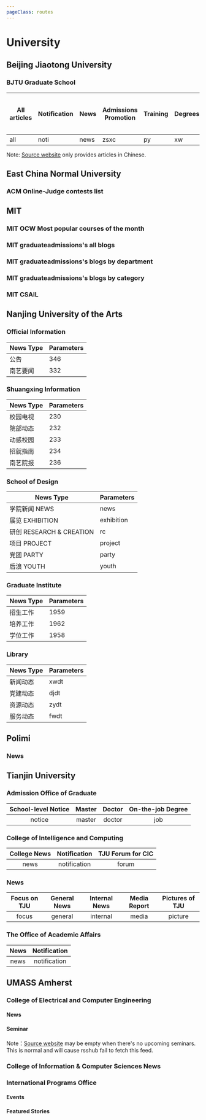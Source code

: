 ```yaml
---
pageClass: routes
---
```


# University

## Beijing Jiaotong University

### BJTU Graduate School

<RouteEn author="E1nzbern" example="/bjtu/gs/all" path="/bjtu/gs/:type" :paramsDesc="['Type of articles']">

| All articles | Notification | News | Admissions Promotion | Training | Degrees | Admissions | Master Admissions | PhD Admissions | Admissions Brochure | Admissions Policies and Regulations | Notice from Graduate Student Work Department | News from Graduate Student Work Department |
| ---- | -------- | -------- | ------------ | ------------ | -------- | -------- | ------ | ---------- | ------ | ------ | ------ | ------ |
| all  | noti     | news    | zsxc       | py       | xw      | zs     | sszs    | bszs      | zsjz    | zcfg    | ygbtzgg    | ygbnews    |

</RouteEn>

Note: [Source website](https://gs.bjtu.edu.cn/) only provides articles in Chinese.

## East China Normal University

### ACM Online-Judge contests list

<RouteEn author="a180285" example="/ecnu/acm/contest/public" path="/ecnu/acm/contest/:category?" radar="1" rssbud="1" :paramsDesc="['category is optional, default is all, use `public` for public only contests']" />

## MIT

### MIT OCW Most popular courses of the month

<RouteEn author="dwemerx" example="/mit/ocw-top" path="/mit/ocw-top"/>

### MIT graduateadmissions's all blogs

<RouteEn author="LogicJake" example="/mit/graduateadmissions/index/all" path="/mit/graduateadmissions/index/all"/>

### MIT graduateadmissions's blogs by department

<RouteEn author="LogicJake" example="/mit/graduateadmissions/department/eecs" path="/mit/graduateadmissions/department/:name" :paramsDesc="['department name which can be found in url']"/>

### MIT graduateadmissions's blogs by category

<RouteEn author="LogicJake" example="/mit/graduateadmissions/category/beyond-the-lab" path="/mit/graduateadmissions/category/:name" :paramsDesc="['category name which can be found in url']"/>

### MIT CSAIL

<RouteEn author="nczitzk" example="/mit/csail/news" path="/mit/csail/news"/>

## Nanjing University of the Arts

### Official Information

<RouteEn author="evnydd0sf" example="/nua/index/346" path="/nua/index/:type" :paramsDesc="['News Type']" radar="1">

| News Type | Parameters  |
| ---- | --- |
| 公告   | 346 |
| 南艺要闻 | 332 |

</RouteEn>

### Shuangxing Information

<RouteEn author="evnydd0sf" example="/nua/sxw/230" path="/nua/sxw/:type" :paramsDesc="['News Type']" radar="1">

| News Type | Parameters  |
| ---- | --- |
| 校园电视 | 230 |
| 院部动态 | 232 |
| 动感校园 | 233 |
| 招就指南 | 234 |
| 南艺院报 | 236 |

</RouteEn>

### School of Design

<RouteEn author="evnydd0sf" example="/nua/dc/news" path="/nua/dc/:type" :paramsDesc="['News Type']" radar="1">

| News Type                   | Parameters         |
| ---------------------- | ---------- |
| 学院新闻 NEWS              | news       |
| 展览 EXHIBITION          | exhibition |
| 研创 RESEARCH & CREATION | rc         |
| 项目 PROJECT             | project    |
| 党团 PARTY               | party      |
| 后浪 YOUTH               | youth      |

</RouteEn>

### Graduate Institute

<RouteEn author="evnydd0sf" example="/nua/gra/1959" path="/nua/gra/:type" :paramsDesc="['News Type']" radar="1">

| News Type | Parameters   |
| ---- | ---- |
| 招生工作 | 1959 |
| 培养工作 | 1962 |
| 学位工作 | 1958 |

</RouteEn>

### Library

<RouteEn author="evnydd0sf" example="/nua/lib/xwdt" path="/nua/lib/:type" :paramsDesc="['News Type']" radar="1">

| News Type | Parameters   |
| ---- | ---- |
| 新闻动态 | xwdt |
| 党建动态 | djdt |
| 资源动态 | zydt |
| 服务动态 | fwdt |

</RouteEn>

## Polimi

### News

<RouteEn author="exuanbo" example="/polimi/news" path="/polimi/news/:language?" :paramsDesc="['English language code en']" />

## Tianjin University

### Admission Office of Graduate

<RouteEn author="SuperPung" example="/tju/yzb/notice" path="/tju/yzb/:type?" :paramsDesc="['default `notice`']">

| School-level Notice | Master | Doctor | On-the-job Degree |
| :-----------------: | :----: | :----: |:-----------------:|
|       notice        | master | doctor |        job        |

</RouteEn>

### College of Intelligence and Computing

<RouteEn author="SuperPung" example="/tju/cic/news" path="/tju/cic/:type?" :paramsDesc="['default `news`']">

| College News | Notification | TJU Forum for CIC |
| :----------: | :----------: | :---------------: |
|     news     | notification |       forum       |

</RouteEn>

### News

<RouteEn author="SuperPung" example="/tju/news/focus" path="/tju/news/:type?" :paramsDesc="['default `focus`']">

| Focus on TJU | General News | Internal News | Media Report | Pictures of TJU |
| :----------: | :----------: | :-----------: | :----------: | :-------------: |
|    focus     |   general    |    internal   |    media     |     picture     |

</RouteEn>

### The Office of Academic Affairs

<RouteEn author="AmosChenYQ SuperPung" example="/tju/oaa/news" path="/tju/oaa/:type?" :paramsDesc="['default `news`']">

| News | Notification |
| :--: | :----------: |
| news | notification |

</RouteEn>

## UMASS Amherst

### College of Electrical and Computer Engineering

#### News

<RouteEn author="gammapi" example="/umass/amherst/ecenews" path="/umass/amherst/ecenews" radar="1" rssbud="1"/>

#### Seminar

<RouteEn author="gammapi" example="/umass/amherst/eceseminar" path="/umass/amherst/eceseminar" radar="1" rssbud="1"/>

Note：[Source website](https://ece.umass.edu/seminar) may be empty when there's no upcoming seminars. This is normal and will cause rsshub fail to fetch this feed.

### College of Information & Computer Sciences News

<RouteEn author="gammapi" example="/umass/amherst/csnews" path="/umass/amherst/csnews" radar="1" rssbud="1"/>

### International Programs Office

#### Events

<RouteEn author="gammapi" example="/umass/amherst/ipostories" path="/umass/amherst/ipostories" radar="1" rssbud="1"/>

#### Featured Stories

<RouteEn author="gammapi" example="/umass/amherst/ipoevents" path="/umass/amherst/ipoevents" radar="1" rssbud="1"/>
